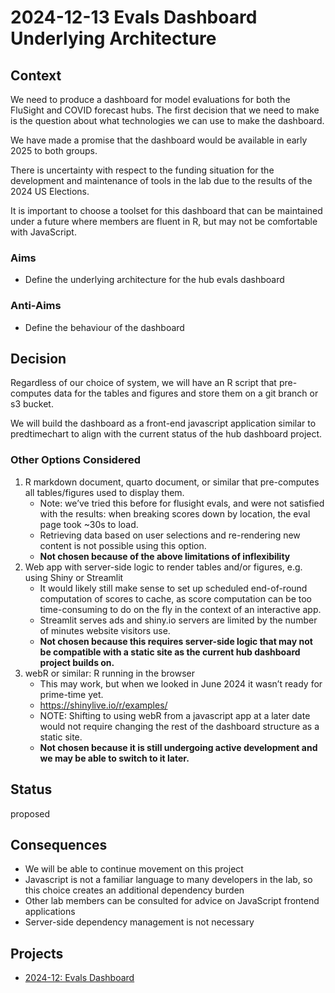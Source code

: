 # 2024-12-13 Evals Dashboard Underlying Architecture

## Context

We need to produce a dashboard for model evaluations for both the FluSight and
COVID forecast hubs. The first decision that we need to make is the question
about what technologies we can use to make the dashboard.

We have made a promise that the dashboard would be available in early 2025 to both
groups.

There is uncertainty with respect to the funding situation for the development
and maintenance of tools in the lab due to the results of the 2024 US Elections. 

It is important to choose a toolset for this dashboard that can be maintained
under a future where members are fluent in R, but may not be comfortable with
JavaScript.

### Aims

 - Define the underlying architecture for the hub evals dashboard

### Anti-Aims

 - Define the behaviour of the dashboard 

## Decision

Regardless of our choice of system, we will have an R script that pre-computes
data for the tables and figures and store them on a git branch or s3 bucket.

We will build the dashboard as a front-end javascript application similar to
predtimechart to align with the current status of the hub dashboard project.

### Other Options Considered

1. R markdown document, quarto document, or similar that pre-computes all
   tables/figures used to display them.
   - Note: we’ve tried this before for flusight evals, and were not satisfied
     with the results: when breaking scores down by location, the eval page took
     ~30s to load.
   - Retrieving data based on user selections and re-rendering new content is
     not possible using this option.
   - **Not chosen because of the above limitations of inflexibility**
2. Web app with server-side logic to render tables and/or figures, e.g. using
   Shiny or Streamlit
   - It would likely still make sense to set up scheduled end-of-round
     computation of scores to cache, as score computation can be too
     time-consuming to do on the fly in the context of an interactive app.
   - Streamlit serves ads and shiny.io servers are limited by the number of
     minutes website visitors use.
   - **Not chosen because this requires server-side logic that may not be
     compatible with a static site as the current hub dashboard project builds
     on.**
3. webR or similar: R running in the browser
   - This may work, but when we looked in June 2024 it wasn’t ready for
     prime-time yet.
   - https://shinylive.io/r/examples/ 
   - NOTE: Shifting to using webR from a javascript app at a later date would not
     require changing the rest of the dashboard structure as a static site.
   - **Not chosen because it is still undergoing active development and we may
     be able to switch to it later.**

## Status

proposed

## Consequences

 - We will be able to continue movement on this project
 - Javascript is not a familiar language to many developers in the lab, so this choice creates an additional dependency
   burden
 - Other lab members can be consulted for advice on JavaScript frontend
   applications
 - Server-side dependency management is not necessary

## Projects

 - [2024-12: Evals Dashboard](../project-posters/evals-dashboard/evals-dashboard.md)
